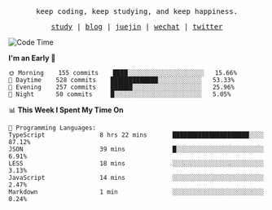 <p align="center">
  <samp>
    <span>keep coding, keep studying, and keep happiness.</span>
  </samp>
</p>

<p align="center">
  <samp>
    <a href="https://github.com/ouduidui/fe-study">study</a> |
    <a href="https://deweyou.me">blog</a>  |
    <a href="https://juejin.cn/user/4309700183594366">juejin</a> |
    <a href="https://user-images.githubusercontent.com/54696834/165071004-6509e3f2-90c3-448c-9d92-3da42b0c2021.jpeg">wechat</a> |
    <a href="https://twitter.com/ouduidui">twitter</a>
  </samp>
</p>

<!--START_SECTION:waka-->
![Code Time](http://img.shields.io/badge/Code%20Time-2%2C385%20hrs%2028%20mins-blue)

**I'm an Early 🐤** 

```text
🌞 Morning    155 commits    ████░░░░░░░░░░░░░░░░░░░░░   15.66% 
🌆 Daytime    528 commits    █████████████░░░░░░░░░░░░   53.33% 
🌃 Evening    257 commits    ██████░░░░░░░░░░░░░░░░░░░   25.96% 
🌙 Night      50 commits     █░░░░░░░░░░░░░░░░░░░░░░░░   5.05%

```


📊 **This Week I Spent My Time On** 

```text
💬 Programming Languages: 
TypeScript               8 hrs 22 mins       █████████████████████░░░░   87.12% 
JSON                     39 mins             █░░░░░░░░░░░░░░░░░░░░░░░░   6.91% 
LESS                     18 mins             ░░░░░░░░░░░░░░░░░░░░░░░░░   3.13% 
JavaScript               14 mins             ░░░░░░░░░░░░░░░░░░░░░░░░░   2.47% 
Markdown                 1 min               ░░░░░░░░░░░░░░░░░░░░░░░░░   0.24%

```


<!--END_SECTION:waka-->
